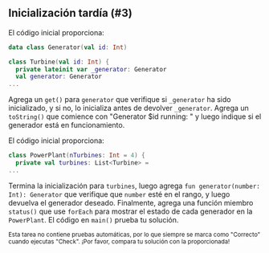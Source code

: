 ## Inicialización tardía (#3)

El código inicial proporciona:

```kotlin
data class Generator(val id: Int)

class Turbine(val id: Int) {
  private lateinit var _generator: Generator
  val generator: Generator
...
```

Agrega un `get()` para `generator` que verifique si `_generator` ha sido inicializado, y si no, lo inicializa antes de devolver `_generator`. Agrega un `toString()` que comience con "Generator $id running: " y luego indique si el generador está en funcionamiento.

El código inicial proporciona:

```kotlin
class PowerPlant(nTurbines: Int = 4) {
  private val turbines: List<Turbine> =
...
```

Termina la inicialización para `turbines`, luego agrega `fun generator(number: Int): Generator` que verifique que `number` esté en el rango, y luego devuelva el generador deseado. Finalmente, agrega una función miembro `status()` que use `forEach` para mostrar el estado de cada generador en la `PowerPlant`. El código en `main()` prueba tu solución.

<sub> Esta tarea no contiene pruebas automáticas, por lo que siempre se marca como "Correcto" cuando ejecutas "Check". ¡Por favor, compara tu solución con la proporcionada! </sub>